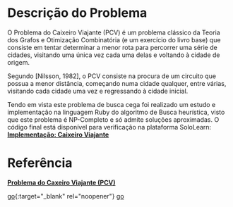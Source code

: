 # Descrição do Problema

O Problema do Caixeiro Viajante (PCV) é um problema clássico da Teoria dos Grafos e Otimização Combinatória (e um exercício do livro base) que consiste em tentar determinar a menor rota para percorrer uma série de cidades, visitando uma única vez cada uma delas e voltando à cidade de origem.

Segundo [Nilsson, 1982], o PCV consiste na procura de um circuito que possua a menor distância, começando numa cidade qualquer, entre várias, visitando cada cidade uma vez e regressando à cidade inicial.

Tendo em vista este problema de busca cega foi realizado um estudo e implementação na linguagem Ruby do algoritmo de 	Busca	heurística, visto que este problema é NP-Completo e só admite soluções aproximadas. O código final está disponível para verificação na plataforma SoloLearn: <strong><a href="https://code.sololearn.com/cF1qKsLA3O6J" title="caixeiro_viajante" target="_blank">Implementação: Caixeiro Viajante</a></strong> 


# Referência

<strong><a href="https://slideplayer.com.br/slide/6987562/" title="Mailson Felipe da Silva Marques Johnson Cordeiro Sarmento" target="_blank">Problema do Caxeiro Viajante (PCV)</a></strong>

[go](http://stackoverflow.com){:target="_blank" rel="noopener"}
[go](http://stackoverflow.com)
